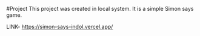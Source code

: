 #Project
This project was created in local system.
It is a simple Simon says game.

LINK- https://simon-says-indol.vercel.app/
